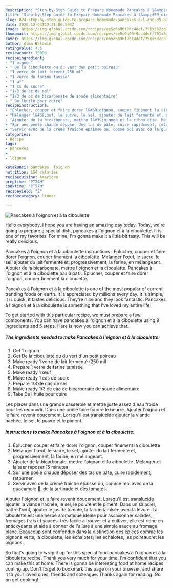 ```yaml
---
description: "Step-by-Step Guide to Prepare Homemade Pancakes à l&amp;#39;oignon et à la ciboulette"
title: "Step-by-Step Guide to Prepare Homemade Pancakes à l&amp;#39;oignon et à la ciboulette"
slug: 824-step-by-step-guide-to-prepare-homemade-pancakes-a-l-and-39-oignon-et-a-la-ciboulette
date: 2020-12-04T22:31:06.804Z
image: https://img-global.cpcdn.com/recipes/ee5c6a96f9dc4def/751x532cq70/pancakes-a-loignon-et-a-la-ciboulette-photo-principale-de-la-recette.jpg
thumbnail: https://img-global.cpcdn.com/recipes/ee5c6a96f9dc4def/751x532cq70/pancakes-a-loignon-et-a-la-ciboulette-photo-principale-de-la-recette.jpg
cover: https://img-global.cpcdn.com/recipes/ee5c6a96f9dc4def/751x532cq70/pancakes-a-loignon-et-a-la-ciboulette-photo-principale-de-la-recette.jpg
author: Alma Baldwin
ratingvalue: 4.5
reviewcount: 15093
recipeingredient:
- "1 oignon"
- " De la ciboulette ou du vert dun petit poireau"
- "1 verre de lait ferment 250 ml"
- "1 verre de farine tamise"
- "1 uf"
- "1 cs de sucre"
- "1/3 de cc de sel"
- "1/3 de cc de bicarbonate de soude alimentaire"
- " De lhuile pour cuire"
recipeinstructions:
- "Éplucher, couper et faire dorer l&#39;oignon, couper finement la ciboulette"
- "Mélanger l&#39;œuf, le sucre, le sel, ajouter du lait fermenté et, progressivement, la farine, en mélangeant."
- "Ajouter de la bicarbonate, mettre l&#39;oignon et la ciboulette. Mélanger et laisser reposer 15 minutes"
- "Sur une poêle chaude déposer des tas de pâte, cuire rapidement, retourner."
- "Servir avec de la crème fraîche épaisse ou, comme moi avec de la guacamole 🥑, de la tartinade et des tomates."
categories:
- Recipe
tags:
- pancakes
- 
- loignon

katakunci: pancakes  loignon 
nutrition: 154 calories
recipecuisine: American
preptime: "PT24M"
cooktime: "PT57M"
recipeyield: "2"
recipecategory: Dinner

---
```



![Pancakes à l&#39;oignon et à la ciboulette](https://img-global.cpcdn.com/recipes/ee5c6a96f9dc4def/751x532cq70/pancakes-a-loignon-et-a-la-ciboulette-photo-principale-de-la-recette.jpg)

Hello everybody, I hope you are having an amazing day today. Today, we're going to prepare a special dish, pancakes à l&#39;oignon et à la ciboulette. It is one of my favorites. For mine, I'm gonna make it a little bit tasty. This will be really delicious.

Pancakes à l&#39;oignon et à la ciboulette instructions : Éplucher, couper et faire dorer l&#39;oignon, couper finement la ciboulette. Mélanger l&#39;œuf, le sucre, le sel, ajouter du lait fermenté et, progressivement, la farine, en mélangeant. Ajouter de la bicarbonate, mettre l&#39;oignon et la ciboulette. Pancakes à l&#39;oignon et à la ciboulette pas à pas : Éplucher, couper et faire dorer l&#39;oignon, couper finement la ciboulette.

Pancakes à l&#39;oignon et à la ciboulette is one of the most popular of current trending foods on earth. It is appreciated by millions every day. It is simple, it is quick, it tastes delicious. They're nice and they look fantastic. Pancakes à l&#39;oignon et à la ciboulette is something that I've loved my entire life.


To get started with this particular recipe, we must prepare a few components. You can have pancakes à l&#39;oignon et à la ciboulette using 9 ingredients and 5 steps. Here is how you can achieve that.

<!--inarticleads1-->

##### The ingredients needed to make Pancakes à l&#39;oignon et à la ciboulette:

1. Get 1 oignon
1. Get  De la ciboulette ou du vert d&#39;un petit poireau
1. Make ready 1 verre de lait fermenté (250 ml)
1. Prepare 1 verre de farine tamisée
1. Make ready 1 œuf
1. Make ready 1 càs de sucre
1. Prepare 1/3 de càc de sel
1. Make ready 1/3 de càc de bicarbonate de soude alimentaire
1. Take  De l&#39;huile pour cuire


Les placer dans une grande casserole et mettre juste assez d&#39;eau froide pour les recouvrir. Dans une poêle faire fondre le beurre. Ajouter l&#39;oignon et le faire revenir doucement. Lorsqu&#39;il est translucide ajouter la viande hachée, le sel, le poivre et le piment. 

<!--inarticleads2-->

##### Instructions to make Pancakes à l&#39;oignon et à la ciboulette:

1. Éplucher, couper et faire dorer l&#39;oignon, couper finement la ciboulette
1. Mélanger l&#39;œuf, le sucre, le sel, ajouter du lait fermenté et, progressivement, la farine, en mélangeant.
1. Ajouter de la bicarbonate, mettre l&#39;oignon et la ciboulette. Mélanger et laisser reposer 15 minutes
1. Sur une poêle chaude déposer des tas de pâte, cuire rapidement, retourner.
1. Servir avec de la crème fraîche épaisse ou, comme moi avec de la guacamole 🥑, de la tartinade et des tomates.


Ajouter l&#39;oignon et le faire revenir doucement. Lorsqu&#39;il est translucide ajouter la viande hachée, le sel, le poivre et le piment. Dans un saladier, battre l&#39;œuf, ajouter le jus de tomate, la farine tamisée avec la levure. La ciboulette est une herbe aromatique idéale pour assaisonner salades, fromages frais et sauces. très facile à trouver et à cultiver, elle est riche en antioxydants et aide à donner de l&#39;allure à une simple sauce au fromage blanc. Beaucoup sont confondus dans la distinction des épices comme les oignons verts, la ciboulette, les échalotes, les échalotes, les poireaux et les oignons. 

So that's going to wrap it up for this special food pancakes à l&#39;oignon et à la ciboulette recipe. Thank you very much for your time. I'm confident that you can make this at home. There is gonna be interesting food at home recipes coming up. Don't forget to bookmark this page on your browser, and share it to your loved ones, friends and colleague. Thanks again for reading. Go on get cooking!
